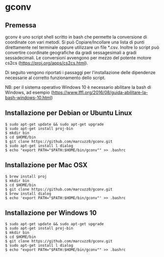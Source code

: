 # gconv
## Premessa
gconv è uno script shell scritto in bash che permette la conversione di coordinate con vari metodi.
Si può Copiare/Incollare una lista di punti direttamente nel terminale oppure utilizzare un file *.csv.
Inoltre lo script può convertire coordinate geografiche da gradi sessagesimali a gradi sessadecimali.
Le conversioni avvengono per mezzo del potente motore cs2cs (https://proj.org/apps/cs2cs.html).

Di seguito vengono riportati i passaggi per l'installazione delle dipendenze necessarie al corretto funzionamento dello script.

NB: per il sistema operativo Windows 10 è necessario abilitare la bash di Windows, ad esempio (https://www.lffl.org/2016/08/guida-abilitare-la-bash-windows-10.html)

## Installazione per Debian or Ubuntu Linux
```
$ sudo apt-get update && sudo apt-get upgrade
$ sudo apt-get install proj-bin
$ mkdir bin
$ cd $HOME/bin
$ git clone https://github.com/marcuzz0/gconv.git
$ sudo apt-get install l dialog
$ echo "export PATH="$PATH:$HOME/bin/gconv"" >> .bashrc
```

## Installazione per Mac OSX
```
$ brew install proj
$ mkdir bin
$ cd $HOME/bin
$ git clone https://github.com/marcuzz0/gconv.git
$ brew install dialog
$ echo 'export PATH="$PATH:$HOME/bin/gconv"' >> .bashrc
````

## Installazione per Windows 10
```
$ sudo apt-get update && sudo apt-get upgrade
$ sudo apt-get install proj-bin
$ mkdir bin
$ cd $HOME/bin
$ git clone https://github.com/marcuzz0/gconv.git
$ sudo apt-get install l dialog
$ echo "export PATH="$PATH:$HOME/bin/gconv"" >> .bashrc
```
